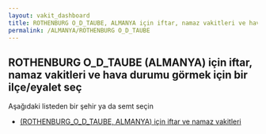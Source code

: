 ```yaml
---
layout: vakit_dashboard
title: ROTHENBURG O_D_TAUBE, ALMANYA için iftar, namaz vakitleri ve hava durumu - ilçe/eyalet seç
permalink: /ALMANYA/ROTHENBURG O_D_TAUBE
---
```


## ROTHENBURG O_D_TAUBE (ALMANYA) için iftar, namaz vakitleri ve hava durumu  görmek için bir ilçe/eyalet seç

Aşağıdaki listeden bir şehir ya da semt seçin

* [ (ROTHENBURG_O_D_TAUBE, ALMANYA) için iftar ve namaz vakitleri](/ALMANYA/ROTHENBURG_O_D_TAUBE/)

<script type="text/javascript">
  var GLOBAL_COUNTRY = 'ALMANYA';
  var GLOBAL_CITY = 'ROTHENBURG O_D_TAUBE';
  var GLOBAL_STATE = 'ROTHENBURG O_D_TAUBE';
</script>
